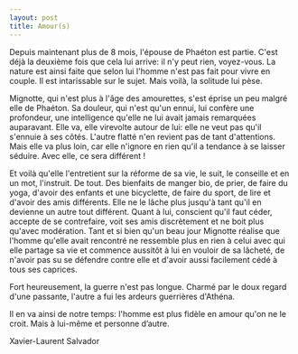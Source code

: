 ```yaml
---
layout: post
title: Amour(s)
---
```



Depuis maintenant plus de 8 mois, l'épouse de Phaéton est partie. C'est déjà la deuxième fois que cela lui arrive: il n'y peut rien, voyez-vous. La nature est ainsi faite que selon lui l'homme n'est pas fait pour vivre en couple. Il est intarissable sur le sujet. Mais voilà, la solitude lui pèse.

Mignotte, qui n'est plus à l'âge des amourettes, s'est éprise un peu malgré elle de Phaéton. Sa douleur, qui n'est qu'un ennui, lui confère une profondeur, une intelligence qu'elle ne lui avait jamais remarquées auparavant. Elle va, elle virevolte autour de lui: elle ne veut pas qu'il s'ennuie à ses côtés. L'autre flatté n'en revient pas de tant d'attentions. Mais elle va plus loin, car elle n'ignore en rien qu'il a tendance à se laisser séduire.
Avec elle, ce sera différent !

Et voilà qu'elle l'entretient sur la réforme de sa vie, le suit, le conseille et en un mot, l'instruit. De tout. Des bienfaits de manger bio, de prier, de faire du yoga, d'avoir des enfants et une bicyclette, de faire du sport, de lire et d'avoir des amis différents. Elle ne le lâche plus jusqu'à tant qu'il en devienne un autre tout différent. Quant à lui, conscient qu'il faut céder, accepte de se contrefaire, voit ses amis discrètement et ne boit plus qu'avec modération. Tant et si bien qu'un beau jour Mignotte réalise que l'homme qu'elle avait rencontré ne ressemble plus en rien à celui avec qui elle partage sa vie et commence aussitôt à lui en vouloir de sa lâcheté, de n'avoir pas su se défendre contre elle et d'avoir aussi facilement cédé à tous ses caprices.

Fort heureusement, la guerre n'est pas longue. Charmé par le doux regard d'une passante, l'autre a fui les ardeurs guerrières d'Athéna.

Il en va ainsi de notre temps: l'homme est plus fidèle en amour qu'on ne le croit. Mais à lui-même et personne d’autre.

Xavier-Laurent Salvador
